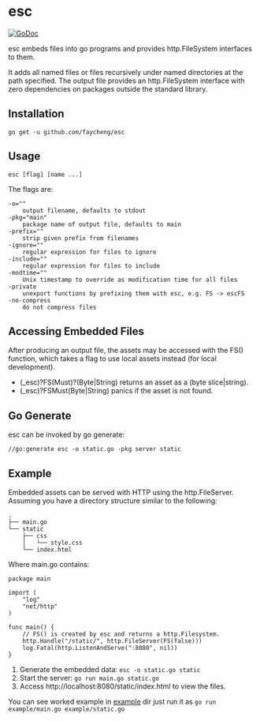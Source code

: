 # esc

[![GoDoc](https://godoc.org/github.com/mjibson/esc?status.svg)](https://godoc.org/github.com/mjibson/esc)

esc embeds files into go programs and provides http.FileSystem interfaces
to them.

It adds all named files or files recursively under named directories at the
path specified. The output file provides an http.FileSystem interface with
zero dependencies on packages outside the standard library.

## Installation

`go get -u github.com/faycheng/esc`

## Usage

`esc [flag] [name ...]`

The flags are:

```
-o=""
	output filename, defaults to stdout
-pkg="main"
	package name of output file, defaults to main
-prefix=""
	strip given prefix from filenames
-ignore=""
	regular expression for files to ignore
-include=""
	regular expression for files to include
-modtime=""
	Unix timestamp to override as modification time for all files
-private
	unexport functions by prefixing them with esc, e.g. FS -> escFS
-no-compress
	do not compress files
```

## Accessing Embedded Files

After producing an output file, the assets may be accessed with the FS()
function, which takes a flag to use local assets instead (for local
development).

 * (_esc)?FS(Must)?(Byte|String) returns an asset as a (byte slice|string).
 * (_esc)?FSMust(Byte|String) panics if the asset is not found.

## Go Generate

esc can be invoked by go generate:

`//go:generate esc -o static.go -pkg server static`

## Example

Embedded assets can be served with HTTP using the http.FileServer.
Assuming you have a directory structure similar to the following:

```
.
├── main.go
└── static
    ├── css
    │   └── style.css
    └── index.html
```

Where main.go contains:

```
package main

import (
	"log"
	"net/http"
)

func main() {
	// FS() is created by esc and returns a http.Filesystem.
	http.Handle("/static/", http.FileServer(FS(false)))
	log.Fatal(http.ListenAndServe(":8080", nil))
}

```

1. Generate the embedded data:
	`esc -o static.go static`
2. Start the server:
	`go run main.go static.go`
3. Access http://localhost:8080/static/index.html to view the files.

You can see worked example in [example](example) dir
just run it as
`go run example/main.go example/static.go`
